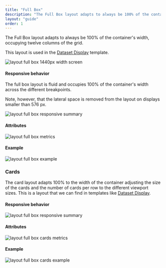 ```yaml
---
title: "Full Box"
description: "The Full Box layout adapts to always be 100% of the container's width, occupying twelve columns of the grid."
layout: "guide"
order: 1
---
```


<div class="page-description">The Full Box layout adapts to always be 100% of the container's width, occupying twelve columns of the grid.</div> 

This layout is used in the [Dataset Display](lexicon/core-components/dataset_display) template.

![layout full box 1440px width screen](/images/lexicon/layoutfb01.jpg)

#### Responsive behavior

The full box layout is fluid and occupies 100% of the container's width across the different breakpoints.

Note, however, that the lateral space is removed from the layout on displays smaller than 576 px.

![layout full box responsive summary](/images/lexicon/layoutfbsummary.jpg)

#### Attributes

![layout full box metrics](/images/lexicon/layoutfbmetrics01.jpg)

#### Example

![layout full box example](/images/lexicon/layoutfbmetricsexample.jpg)


### Cards

The card layout adapts 100% to the width of the container adjusting the size of the cards and the number of cards per row to the different viewport sizes. This is a layout that we can find in templates like [Dataset Display](../../../core-components/dataset_display).

#### Responsive behavior

![layout full box responsive summary](/images/lexicon/layoutfbcardssummary.jpg)

#### Attributes

![layout full box cards metrics](/images/lexicon/layoutfbcardsmetrics.jpg)

#### Example

![layout full box cards example](/images/lexicon/layoutfbcardsexample.jpg)